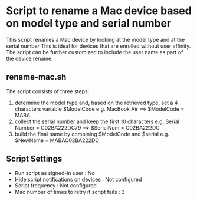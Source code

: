 # Script to rename a Mac device based on model type and serial number

This script renames a Mac device by looking at the model type and at the serial number
This is ideal for devices that are enrolled without user affinity. The script can be further customized to include the user name as part of the device rename.

## rename-mac.sh

The script consists of three steps:
1) determine the model type and, based on the retrieved type, set a 4 characters variable $ModelCode
    e.g. MacBook Air ==> $ModelCode = MABA
2) collect the serial number and keep the first 10 characters
    e.g. Serial Number = C02BA222DC79 ==> $SerialNum = C02BA222DC
3) build the final name by combining $ModelCode and $serial
    e.g. $NewName = MABAC02BA222DC
## Script Settings

- Run script as signed-in user : No
- Hide script notifications on devices : Not configured
- Script frequency : Not configured
- Mac number of times to retry if script fails : 3
